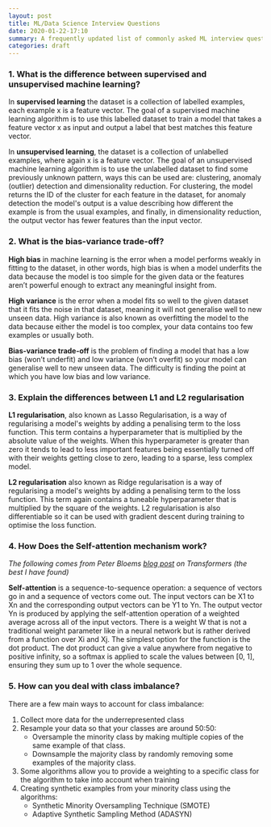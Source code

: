 ```yaml
---
layout: post
title: ML/Data Science Interview Questions
date: 2020-01-22-17:10
summary: A frequently updated list of commonly asked ML interview questions.
categories: draft
---
```


### 1. What is the difference between supervised and unsupervised machine learning?

In **supervised learning** the dataset is a collection of labelled examples, each example x is a feature vector. The goal of a supervised machine learning algorithm is to use this labelled dataset to train a model that takes a feature vector x as input and output a label that best matches this feature vector. 

In **unsupervised learning**, the dataset is a collection of unlabelled examples, where again x is a feature vector. The goal of an unsupervised machine learning algorithm is to use the unlabelled dataset to find some previously unknown pattern, ways this can be used are: clustering, anomaly (outlier) detection and dimensionality reduction. For clustering, the model returns the ID of the cluster for each feature in the dataset, for anomaly detection the model's output is a value describing how different the example is from the usual examples, and finally, in dimensionality reduction, the output vector has fewer features than the input vector.

### 2. What is the bias-variance trade-off?

**High bias** in machine learning is the error when a model performs weakly in fitting to the dataset, in other words, high bias is when a model underfits the data because the model is too simple for the given data or the features aren’t powerful enough to extract any meaningful insight from.

**High variance** is the error when a model fits so well to the given dataset that it fits the noise in that dataset, meaning it will not generalise well to new unseen data. High variance is also known as overfitting the model to the data because either the model is too complex, your data contains too few examples or usually both. 

**Bias-variance trade-off** is the problem of finding a model that has a low bias (won’t underfit) and low variance (won’t overfit) so your model can generalise well to new unseen data. The difficulty is finding the point at which you have low bias and low variance. 

### 3. Explain the differences between L1 and L2 regularisation 

**L1 regularisation**, also known as Lasso Regularisation, is a way of regularising a model's weights by adding a penalising term to the loss function. This term contains a hyperparameter that is multiplied by the absolute value of the weights. When this hyperparameter is greater than zero it tends to lead to less important features being essentially turned off with their weights getting close to zero, leading to a sparse, less complex model. 

**L2 regularisation** also known as Ridge regularisation is a way of regularising a model's weights by adding a penalising term to the loss function. This term again contains a tuneable hyperparameter that is multiplied by the square of the weights. L2 regularisation is also differentiable so it can be used with gradient descent during training to optimise the loss function. 

### 4. How Does the Self-attention mechanism work?

_The following comes from Peter Bloems [blog post](http://www.peterbloem.nl/blog/transformers "TRANSFORMERS FROM SCRATCH") on Transformers (the best I have found)_

**Self-attention** is a sequence-to-sequence operation: a sequence of vectors go in and a sequence of vectors come out. The input vectors can be X1 to Xn and the corresponding output vectors can be Y1 to Yn. 
The output vector Yn is produced by applying the self-attention operation of a weighted average across all of the input vectors. There is a weight W that is not a traditional weight parameter like in a neural network but is rather derived from a function over Xi and Xj. The simplest option for the function is the dot product. The dot product can give a value anywhere from negative to positive infinity, so a softmax is applied to scale the values between [0, 1], ensuring they sum up to 1 over the whole sequence. 

### 5. How can you deal with class imbalance?

There are a few main ways to account for class imbalance:
1. Collect more data for the underrepresented class 
2. Resample your data so that your classes are around 50:50:
    * Oversample the minority class by making multiple copies of the same example of that class.
    * Downsample the majority class by randomly removing some examples of the majority class.
3. Some algorithms allow you to provide a weighting to a specific class for the algorithm to take into account when training
4. Creating synthetic examples from your minority class using the algorithms:
    * Synthetic Minority Oversampling Technique (SMOTE)
    * Adaptive Synthetic Sampling Method (ADASYN)

